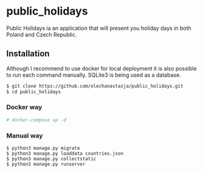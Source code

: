 # public_holidays

Public Holidays ia an application that will present you holiday days in both Poland and Czech Republic.


## Installation

Although I recommend to use docker for local deployment it is also possible to run each command
manually. SQLite3 is being used as a database.

```bash
$ git clone https://github.com/olechanastazja/public_holidays.git
$ cd public_holidays
```

### Docker way

```bash
# docker-compose up -d
```

### Manual way 

```
$ python3 manage.py migrate
$ python3 manage.py loaddata countries.json
$ python3 manage.py collectstatic
$ python3 manage.py runserver
```
 